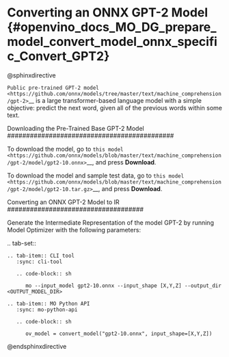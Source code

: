 # Converting an ONNX GPT-2 Model {#openvino_docs_MO_DG_prepare_model_convert_model_onnx_specific_Convert_GPT2}

@sphinxdirective

`Public pre-trained GPT-2 model <https://github.com/onnx/models/tree/master/text/machine_comprehension/gpt-2>`__ is a large
transformer-based language model with a simple objective: predict the next word, given all of the previous words within some text.

Downloading the Pre-Trained Base GPT-2 Model
############################################

To download the model, go to `this model <https://github.com/onnx/models/blob/master/text/machine_comprehension/gpt-2/model/gpt2-10.onnx>`__, and press **Download**.

To download the model and sample test data, go to `this model <https://github.com/onnx/models/blob/master/text/machine_comprehension/gpt-2/model/gpt2-10.tar.gz>`__, and press **Download**.

Converting an ONNX GPT-2 Model to IR
####################################

Generate the Intermediate Representation of the model GPT-2 by running Model Optimizer with the following parameters:

.. tab-set::

    .. tab-item:: CLI tool
       :sync: cli-tool

       .. code-block:: sh

          mo --input_model gpt2-10.onnx --input_shape [X,Y,Z] --output_dir <OUTPUT_MODEL_DIR>

    .. tab-item:: MO Python API
       :sync: mo-python-api

       .. code-block:: sh

          ov_model = convert_model("gpt2-10.onnx", input_shape=[X,Y,Z])


@endsphinxdirective
